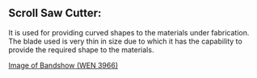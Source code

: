 ## Scroll Saw Cutter:
It is used for providing curved shapes to the materials under fabrication. The blade used is very thin in size due to which it has the capability to provide the required shape to the materials.

[Image of Bandshow (WEN 3966)](/img/scrollsaw.jpg)

